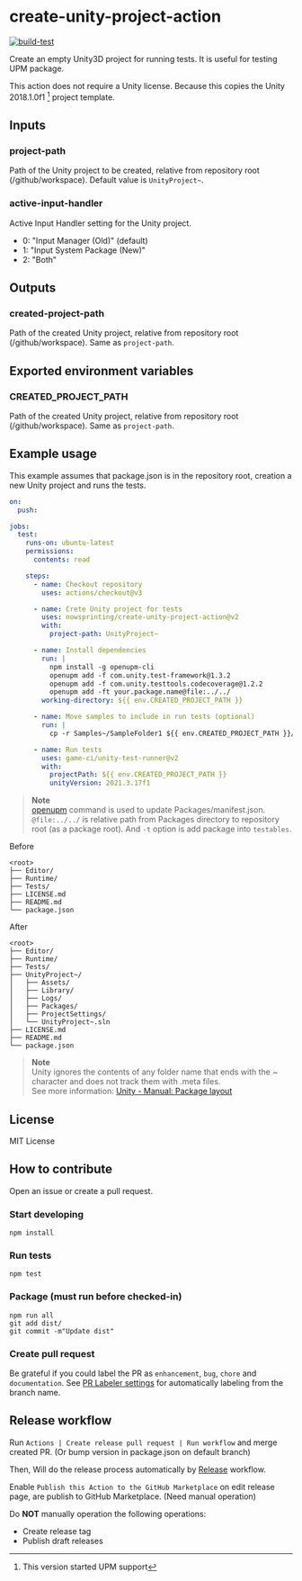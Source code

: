 # create-unity-project-action

[![build-test](https://github.com/nowsprinting/create-unity-project-action/actions/workflows/test.yml/badge.svg)](https://github.com/nowsprinting/create-unity-project-action/actions/workflows/test.yml)


Create an empty Unity3D project for running tests.
It is useful for testing UPM package.

This action does not require a Unity license.
Because this copies the Unity 2018.1.0f1 [^1] project template.

[^1]: This version started UPM support


## Inputs

### project-path

Path of the Unity project to be created, relative from repository root (/github/workspace).
Default value is `UnityProject~`.

### active-input-handler

Active Input Handler setting for the Unity project.

- 0: "Input Manager (Old)" (default)
- 1: "Input System Package (New)"
- 2: "Both"


## Outputs

### created-project-path

Path of the created Unity project, relative from repository root (/github/workspace).
Same as `project-path`.


## Exported environment variables

### CREATED\_PROJECT\_PATH

Path of the created Unity project, relative from repository root (/github/workspace).
Same as `project-path`.


## Example usage

This example assumes that package.json is in the repository root, creation a new Unity project and runs the tests.

```yaml
on:
  push:

jobs:
  test:
    runs-on: ubuntu-latest
    permissions:
      contents: read

    steps:
      - name: Checkout repository
        uses: actions/checkout@v3

      - name: Crete Unity project for tests
        uses: nowsprinting/create-unity-project-action@v2
        with:
          project-path: UnityProject~

      - name: Install dependencies
        run: |
          npm install -g openupm-cli
          openupm add -f com.unity.test-framework@1.3.2
          openupm add -f com.unity.testtools.codecoverage@1.2.2
          openupm add -ft your.package.name@file:../../
        working-directory: ${{ env.CREATED_PROJECT_PATH }}

      - name: Move samples to include in run tests (optional)
        run: |
          cp -r Samples~/SampleFolder1 ${{ env.CREATED_PROJECT_PATH }}/Assets/

      - name: Run tests
        uses: game-ci/unity-test-runner@v2
        with:
          projectPath: ${{ env.CREATED_PROJECT_PATH }}
          unityVersion: 2021.3.17f1
```

> **Note**  
> [openupm](https://github.com/openupm/openupm-cli) command is used to update Packages/manifest.json.
> `@file:../../` is relative path from Packages directory to repository root (as a package root).
> And `-t` option is add package into `testables`.

Before

```shell
<root>
├── Editor/
├── Runtime/
├── Tests/
├── LICENSE.md
├── README.md
└── package.json
```

After

```shell
<root>
├── Editor/
├── Runtime/
├── Tests/
├── UnityProject~/
│   ├── Assets/
│   ├── Library/
│   ├── Logs/
│   ├── Packages/
│   ├── ProjectSettings/
│   └── UnityProject~.sln
├── LICENSE.md
├── README.md
└── package.json
```

> **Note**  
> Unity ignores the contents of any folder name that ends with the ~ character and does not track them with .meta files.  
> See more information: [Unity - Manual:  Package layout](https://docs.unity3d.com/Manual/cus-layout.html)


## License

MIT License


## How to contribute

Open an issue or create a pull request.

### Start developing

```shell
npm install
```

### Run tests

```shell
npm test
```

### Package (must run before checked-in)

```shell
npm run all
git add dist/
git commit -m"Update dist"
```

### Create pull request

Be grateful if you could label the PR as `enhancement`, `bug`, `chore` and `documentation`. See [PR Labeler settings](.github/pr-labeler.yml) for automatically labeling from the branch name.


## Release workflow

Run `Actions | Create release pull request | Run workflow` and merge created PR.
(Or bump version in package.json on default branch)

Then, Will do the release process automatically by [Release](.github/workflows/release.yml) workflow.

Enable `Publish this Action to the GitHub Marketplace` on edit release page, are publish to GitHub Marketplace.
(Need manual operation)

Do **NOT** manually operation the following operations:

- Create release tag
- Publish draft releases
